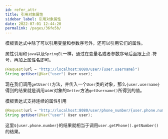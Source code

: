```yaml
---
id: refer_attr
title: 引用对象属性
sidebar_label: 引用对象属性
date: 2022-07-01 12:44:20
permalink: /pages/36fe5b/
---
```


模板表达式中除了可以引用变量和参数序号外，还可以引用它们的属性。 

属性引用和`java`以及`SpringEL`一样，通过在变量名或者参数序号后面跟上点`.`符号，再加上属性名即可。

```java
@Request(url = "http://localhost:8080/user/{user.username}")
String getUser(@Var("user") User user);
```

现在我们调用`getUser()`方法，并传入一个`User`类的对象，那么`{user.username}`得到的结果就是调用user对象的`Getter`方法`getUsername()`所得到的值。

模板表达式支持连续的属性引用

```java
@Request(url = "http://localhost:8080/user/phone_number/{user.phone.number}")
String getUser(@Var("user") User user);
```
这里`${user.phone.number}`的结果就相当于调用`user.getPhone().getNumber()`的结果。
